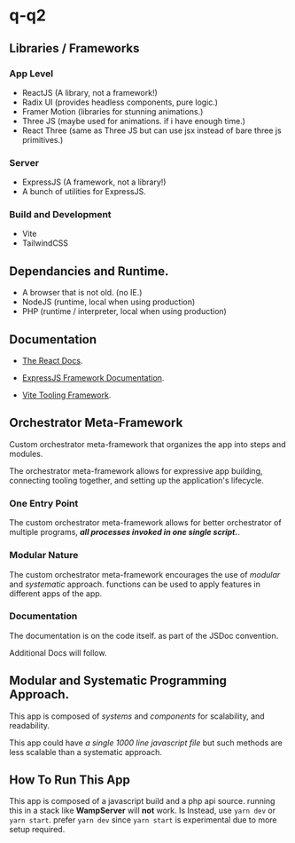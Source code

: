 # q-q2

## Libraries / Frameworks

### App Level

- ReactJS (A library, not a framework!)
- Radix UI (provides headless components, pure logic.)
- Framer Motion (libraries for stunning animations.)
- Three JS (maybe used for animations. if i have enough time.)
- React Three (same as Three JS but can use jsx instead of bare three js primitives.)

### Server

- ExpressJS (A framework, not a library!)
- A bunch of utilities for ExpressJS.

### Build and Development

- Vite
- TailwindCSS

## Dependancies and Runtime.

- A browser that is not old. (no IE.)
- NodeJS (runtime, local when using production)
- PHP (runtime / interpreter, local when using production)

## Documentation

- [The React Docs](https://react.dev/reference/react).

- [ExpressJS Framework Documentation](https://expressjs.com/).

- [Vite Tooling Framework](https://vite.dev/guide/).

## Orchestrator Meta-Framework

Custom orchestrator meta-framework that organizes the app into steps and modules.

The orchestrator meta-framework allows for expressive app building, connecting tooling together, and setting
up the application's lifecycle.

### One Entry Point

The custom orchestrator meta-framework allows for better orchestrator of multiple programs, **_all processes invoked in one single script._**.

### Modular Nature

The custom orchestrator meta-framework encourages the use of _modular_ and _systematic_ approach. functions can be used to apply features in different apps of the app.

### Documentation

The documentation is on the code itself. as part of the JSDoc convention.

Additional Docs will follow.

## Modular and Systematic Programming Approach.

This app is composed of _systems_ and _components_ for scalability, and readability.

This app could have _a single 1000 line javascript file_ but such methods are less scalable than
a systematic approach.

## How To Run This App

This app is composed of a javascript build and a php api source. running this in a stack like **WampServer** will **not** work. Is Instead, use `yarn dev` or `yarn start`. prefer `yarn dev` since `yarn start` is experimental due to more setup required.
